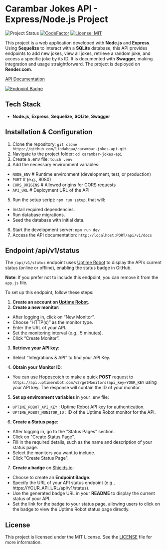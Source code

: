 # Carambar Jokes API - Express/Node.js Project

![Project Status](https://img.shields.io/badge/Project%20Status-Finished-green?style=flat-square)
[![CodeFactor](https://www.codefactor.io/repository/github/lindabgaa/carambar-jokes-api/badge?style=flat-square)](https://www.codefactor.io/repository/github/lindabgaa/carambar-jokes-api)
[![License: MIT](https://img.shields.io/badge/License-MIT-blue?style=flat-square)](LICENSE)

This project is a web application developed with **Node.js** and **Express**. Using **Sequelize** to interact with a **SQLite** database, this API provides endpoints to add new jokes, view all jokes, retrieve a random joke, and access a specific joke by its ID. It is documented with **Swagger**, making integration and usage straightforward. The project is deployed on **Render.com**.

[API Documentation](https://carambar-jokes-api.onrender.com/api/v1/docs)

[![Endpoint Badge](https://img.shields.io/endpoint?url=https%3A%2F%2Fcarambar-jokes-api.onrender.com%2Fapi%2Fv1%2Fstatus&style=flat-square)](https://stats.uptimerobot.com/Upe7finkYZ/797919584)

## Tech Stack

- **Node.js**, **Express**, **Sequelize**, **SQLite**, **Swagger**

## Installation & Configuration

1. Clone the repository: `git clone https://github.com/lindabgaa/carambar-jokes-api.git`
2. Navigate to the project folder: `cd carambar-jokes-api`
3. Create a .env file: `touch .env`
4. Add the necessary environment variables:

- `NODE_ENV` # Runtime environment (development, test, or production)
- `PORT` # (e.g., 8080)
- `CORS_ORIGINS` # Allowed origins for CORS requests
- `API_URL` # Deployment URL of the API

5. Run the setup script: `npm run setup`, that will:

- Install required dependencies.
- Run database migrations.
- Seed the database with initial data.

6. Start the development server: `npm run dev`
7. Access the API documentation: `http://localhost:PORT/api/v1/docs`

## Endpoint /api/v1/status

The `/api/v1/status` endpoint uses [Uptime Robot](https://uptimerobot.com/) to display the API’s current status (online or offline), enabling the status badge in GitHub.

**Note**: If you prefer not to include this endpoint, you can remove it from the `app.js` file.

To set up this endpoint, follow these steps:

1. **Create an account on [Uptime Robot](https://uptimerobot.com/)**.
2. **Create a new monitor**:

- After logging in, click on “New Monitor”.
- Choose “HTTP(s)” as the monitor type.
- Enter the URL of your API.
- Set the monitoring interval (e.g., 5 minutes).
- Click “Create Monitor”.

3. **Retrieve your API key**:

- Select “Integrations & API” to find your API Key.

4. **Obtain your Monitor ID**:

- You can use [Hoppscotch](https://hoppscotch.io/) to make a quick **POST** request to `https://api.uptimerobot.com/v2/getMonitors?api_key=YOUR_KEY` using your API key. The response will contain the ID of your monitor.

5. **Set up environment variables** in your .env file:

- `UPTIME_ROBOT_API_KEY` : Uptime Robot API key for authentication.
- `UPTIME_ROBOT_MONITOR_ID` : ID of the Uptime Robot monitor for the API.

6. **Create a Status page**:

- After logging in, go to the "Status Pages" section.
- Click on "Create Status Page".
- Fill in the required details, such as the name and description of your status page.
- Select the monitors you want to include.
- Click "Create Status Page".

7. **Create a badge** on [Shields.io](https://shields.io/):

- Choose to create an **Endpoint Badge**.
- Specify the URL of your API status endpoint (e.g., https://YOUR_API_URL/api/v1/status).
- Use the generated badge URL in your **README** to display the current status of your API.
- Set the link for the badge to your status page, allowing users to click on the badge to view the Uptime Robot status page directly.

## License

This project is licensed under the MIT License. See the [LICENSE](LICENSE) file for more information.
